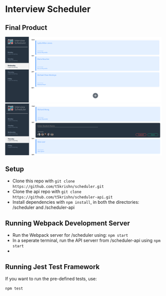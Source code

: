 # Interview Scheduler

## Final Product

!["Screenshot of Main view"](https://github.com/t5krishn/scheduler/blob/master/readme_thumbnails/main_page.png?raw=true)
!["Screenshot of Form Element"](https://github.com/t5krishn/scheduler/blob/master/readme_thumbnails/make_appointment.png?raw=true)


## Setup

- Clone this repo with `git clone https://github.com/t5krishn/scheduler.git`
- Clone the api repo with `git clone https://github.com/t5krishn/scheduler-api.git`
- Install dependencies with `npm install`, in both the directories: /scheduler and /scheduler-api


## Running Webpack Development Server
- Run the Webpack server for /scheduler using: `npm start`
- In a seperate terminal, run the API serverr from /scheduler-api using `npm start`
- 


## Running Jest Test Framework
If you want to run the pre-defined tests, use: 
```sh
npm test
